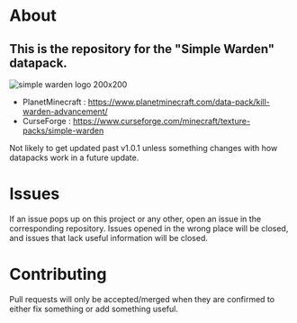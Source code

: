 # About
This is the repository for the "Simple Warden" datapack.
-
![simple warden logo 200x200](https://user-images.githubusercontent.com/95727104/174850260-71e1b436-6c8e-454c-81fa-4127f6ffe7d4.png)

* PlanetMinecraft :
https://www.planetminecraft.com/data-pack/kill-warden-advancement/
* CurseForge :
https://www.curseforge.com/minecraft/texture-packs/simple-warden

Not likely to get updated past v1.0.1 unless something changes with how datapacks work in a future update.

# Issues
If an issue pops up on this project or any other, open an issue in the corresponding repository.
Issues opened in the wrong place will be closed, and issues that lack useful information will be closed.
 
# Contributing
Pull requests will only be accepted/merged when they are confirmed to either fix something or add something useful.
